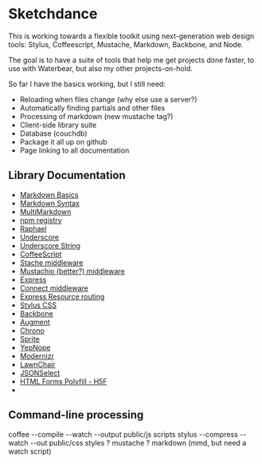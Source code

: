 # Sketchdance

This is working towards a flexible toolkit using next-generation web design tools: Stylus, Coffeescript, Mustache, Markdown, Backbone, and Node.

The goal is to have a suite of tools that help me get projects done faster, to use with Waterbear, but also my other projects-on-hold.

So far I have the basics working, but I still need:

* Reloading when files change (why else use a server?)
* Automatically finding partials and other files
* Processing of markdown (new mustache tag?)
* Client-side library suite
* Database (couchdb)
* Package it all up on github
* Page linking to all documentation

## Library Documentation

* [Markdown Basics](http://daringfireball.net/projects/markdown/basics)
* [Markdown Syntax](http://daringfireball.net/projects/markdown/syntax)
* [MultiMarkdown](http://fletcherpenney.net/multimarkdown/features/)
* [npm registry](http://search.npmjs.org/)
* [Raphael](http://raphaeljs.com/reference.html)
* [Underscore](http://documentcloud.github.com/underscore/)
* [Underscore String](https://github.com/edtsech/underscore.string)
* [CoffeeScript](http://jashkenas.github.com/coffee-script/)
* [Stache middleware](https://github.com/fat/stache)
* [Mustachio (better?) middleware](https://github.com/dandean/mustachio)
* [Express](http://expressjs.com/guide.html)
* [Connect middleware](https://github.com/senchalabs/connect)
* [Express Resource routing](https://github.com/visionmedia/express-resource)
* [Stylus CSS](http://learnboost.github.com/stylus/)
* [Backbone](http://documentcloud.github.com/backbone/)
* [Augment](http://olivernn.github.com/augment.js/)
* [Chrono](https://github.com/avk/jQuery-Chrono/)
* [Sprite](https://github.com/batiste/sprite.js/)
* [YepNope](http://yepnopejs.com/)
* [Modernizr](http://www.modernizr.com/)
* [LawnChair](http://westcoastlogic.com/lawnchair/)
* [JSONSelect](http://jsonselect.org/)
* [HTML Forms Polyfill  - H5F](https://github.com/ryanseddon/H5F)
*  

## Command-line processing

coffee --compile --watch --output public/js scripts
stylus --compress --watch --out public/css styles
? mustache 
? markdown (mmd, but need a watch script)

